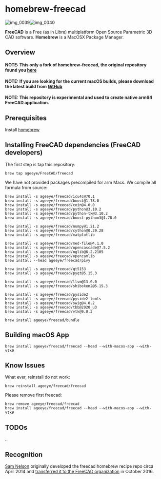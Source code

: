 # homebrew-freecad

![img_0039][img1]![img_0040][img2]

**FreeCAD** is a Free (as in Libre) multiplatform Open Source Parametric 3D CAD software.
**Homebrew** is a MacOSX Package Manager.

[img1]: <https://cloud.githubusercontent.com/assets/4140247/26723866/91e6a282-4764-11e7-9e3b-b8eb4fdc03f1.PNG>
[img2]: <https://cloud.githubusercontent.com/assets/4140247/26723951/f96fd95a-4764-11e7-96eb-4889cab6d246.PNG>

## Overview

#### NOTE: This only a fork of homebrew-freecad, the original repository found you [here](https://github.com/FreeCAD/homebrew-freecad)

#### NOTE: If you are looking for the current macOS builds, please download the latest build from [GitHub](https://github.com/FreeCAD/FreeCAD/releases)

#### NOTE: This repository is experimental and used to create native arm64 FreeCAD application.

## Prerequisites

Install [homebrew](http://brew.sh)

## Installing FreeCAD dependencies (FreeCAD developers)

The first step is tap this repository:

```
brew tap ageeye/FreeCAD/freecad
```

We have not provided packages precompiled for arm Macs. We compile all formula from source:

```
brew install -s ageeye/freecad/icu4c@70.1
brew install -s ageeye/freecad/boost@1.78.0
brew install -s ageeye/freecad/coin@4.0.0
brew install -s ageeye/freecad/python@3.10.2
brew install -s ageeye/freecad/python-tk@3.10.2
brew install -s ageeye/freecad/boost-python3@1.78.0
```

```
brew install -s ageeye/freecad/numpy@1.21.2
brew install -s ageeye/freecad/cython@0.29.28
brew install -s ageeye/freecad/matplotlib
```

```
brew install -s ageeye/freecad/med-file@4.1.0
brew install -s ageeye/freecad/opencascade@7.5.2
brew install -s ageeye/freecad/nglib@6.2.2105
brew install -s ageeye/freecad/opencamlib
brew install --head ageeye/freecad/pivy
```

```
brew install -s ageeye/freecad/qt5153
brew install -s ageeye/freecad/pyqt@5.15.3
```

```
brew install -s ageeye/freecad/llvm@13.0.0
brew install -s ageeye/freecad/shiboken2@5.15.3
```

```
brew install -s ageeye/freecad/pyside2
brew install -s ageeye/freecad/pyside2-tools
brew install -s ageeye/freecad/swig@4.0.2
brew install -s ageeye/freecad/tbb@2020_u3
brew install -s ageeye/freecad/vtk@9.0.3
```

```
brew install ageeye/freecad/bundle
```

## Building macOS App

```
brew install ageeye/freecad/freecad --head --with-macos-app --with-vtk9
```

## Know Issues

What ever, reinstall do not work:

```
brew reinstall ageeye/freecad/freecad
```

Please remove first freecad:

```
brew remove ageeye/freecad/freecad
brew install ageeye/freecad/freecad --head --with-macos-app --with-vtk9
```



## TODOs

..


## Recognition

[Sam Nelson](https://github.com/sanelson) originally developed the freecad homebrew recipe repo circa April 2014 
and [transferred it to the FreeCAD organization](https://github.com/FreeCAD/homebrew-freecad/issues/20) in October 2016.
